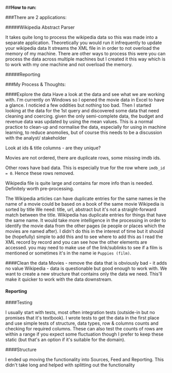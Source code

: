 ##**How to run:**

###There are 2 applications:

#####Wikipedia Abstract Parser

It takes quite long to process the wikipedia data so this was made into a separate application. Theoretically you would run it infrequently to update your wikipedia data
It streams the XML file in in order to not overload the memory of my machine. There are other ways to process this were you can process the data across multiple machines but I created it this way which is to work with my one machine and not overload the memory.

#####Reporting


###My Process & Thoughts:

####Explore the data 
Have a look at the data and see what we are working with. I'm currently on Windows so I opened the movie data in Excel to have a glance. I noticied a few oddities but nothing too bad.
Then I started looking at the data for the 1st query and discovered some data that need cleaning and coercing.
given the only semi-complete data, the budget and revenue data was updated by using the mean values. This is a normal practice to clean-up and normalise the data, especially for using in machine learning, to reduce anomolies, but of course this needs to be a discussion with the analyst/ stakeholder

Look at ids & title columns - are they unique?

Movies are not ordered, there are duplicate rows, some missing imdb ids.

Other rows have bad data. This is especially true for the row where `imdb_id = 0`. Hence these rows removed.


Wikipedia file is quite large and contains far more info than is needed.
Definitely worth pre-processing.

The Wikipedia articles can have duplicate entries for the same names ie the name of a movie could be based on a book of the same movie
Wikipedia is sorted by title
We need: title, url, abstract
but it's not a straight-forward match between the title. Wikipedia has duplicate entries for things that have the same name.
It would take more intelligence in the processing in order to identify the movie data from the other pages (ie people or places which the movies are named after).
I didn't do this in the interest of time but it should be (hopefully) simple to add this and to see where to add this as I read the XML record by record and you can see how the other elements are accessed.
you may need to make use of the link/sublinks to see if a film is mentioned or sometimes it's in the name ie `Puppies (film)`.

####Clean the data
Movies - remove the data that is obviously bad - it adds no value
Wikipedia - data is questionable but good enough to work with. We want to create a new structure that contains only the data we need.
This'll make it quicker to work with the data downstream.

#### Reporting


####Testing

I usually start with tests, most often integration tests (outside-in but no promises that it's textbook). 
I wrote tests to get the data in the first place and use simple tests of 
structure, data types, row & columns counts and checking for required columns.
These can also test the counts of rows are within a range if you expect some fluctuation though I prefer to keep these static (but that's an option if it's suitable for the domain).

####Structure

I ended up moving the functionality into Sources, Feed and Reporting. This didn't take long and helped with splitting out the functionality
